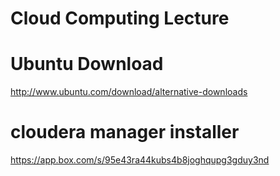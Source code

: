 # Cloud Computing Lecture

# Ubuntu Download
http://www.ubuntu.com/download/alternative-downloads


# cloudera manager installer
https://app.box.com/s/95e43ra44kubs4b8joghqupg3gduy3nd
